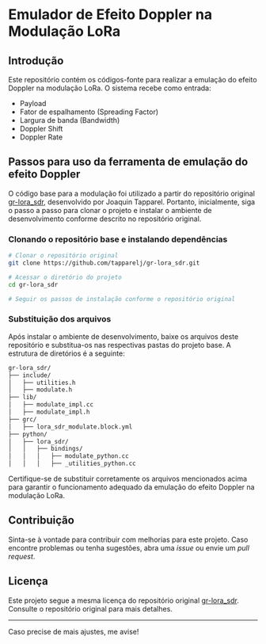 # Emulador de Efeito Doppler na Modulação LoRa

## Introdução
Este repositório contém os códigos-fonte para realizar a emulação do efeito Doppler na modulação LoRa. O sistema recebe como entrada:
- Payload
- Fator de espalhamento (Spreading Factor)
- Largura de banda (Bandwidth)
- Doppler Shift
- Doppler Rate

## Passos para uso da ferramenta de emulação do efeito Doppler

O código base para a modulação foi utilizado a partir do repositório original [gr-lora_sdr](https://github.com/tapparelj/gr-lora_sdr), desenvolvido por Joaquin Tapparel. Portanto, inicialmente, siga o passo a passo para clonar o projeto e instalar o ambiente de desenvolvimento conforme descrito no repositório original.

### Clonando o repositório base e instalando dependências
```bash
# Clonar o repositório original
git clone https://github.com/tapparelj/gr-lora_sdr.git

# Acessar o diretório do projeto
cd gr-lora_sdr

# Seguir os passos de instalação conforme o repositório original
```

### Substituição dos arquivos
Após instalar o ambiente de desenvolvimento, baixe os arquivos deste repositório e substitua-os nas respectivas pastas do projeto base. A estrutura de diretórios é a seguinte:

```bash
gr-lora_sdr/
├── include/
│   ├── utilities.h
│   ├── modulate.h
├── lib/
│   ├── modulate_impl.cc
│   ├── modulate_impl.h
├── grc/
│   ├── lora_sdr_modulate.block.yml
├── python/
│   ├── lora_sdr/
│   │   ├── bindings/
│   │   │   ├── modulate_python.cc
│   │   │   ├── _utilities_python.cc
```

Certifique-se de substituir corretamente os arquivos mencionados acima para garantir o funcionamento adequado da emulação do efeito Doppler na modulação LoRa.

## Contribuição
Sinta-se à vontade para contribuir com melhorias para este projeto. Caso encontre problemas ou tenha sugestões, abra uma *issue* ou envie um *pull request*.

## Licença
Este projeto segue a mesma licença do repositório original [gr-lora_sdr](https://github.com/tapparelj/gr-lora_sdr). Consulte o repositório original para mais detalhes.

---

Caso precise de mais ajustes, me avise!

